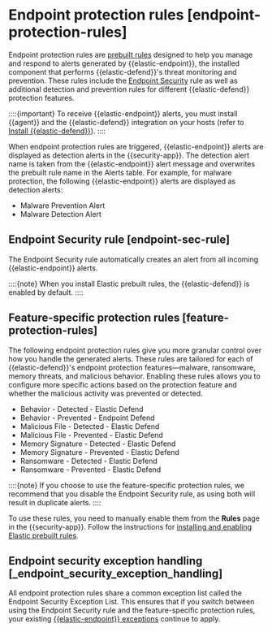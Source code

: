 # Endpoint protection rules [endpoint-protection-rules]

Endpoint protection rules are [prebuilt rules](../../../solutions/security/detect-and-alert/install-manage-elastic-prebuilt-rules.md) designed to help you manage and respond to alerts generated by {{elastic-endpoint}}, the installed component that performs {{elastic-defend}}'s threat monitoring and prevention. These rules include the [Endpoint Security](https://www.elastic.co/guide/en/security/current/endpoint-security.html) rule as well as additional detection and prevention rules for different {{elastic-defend}} protection features.

::::{important}
To receive {{elastic-endpoint}} alerts, you must install {{agent}} and the {{elastic-defend}} integration  on your hosts (refer to [Install {{elastic-defend}}](../../../solutions/security/configure-elastic-defend/install-elastic-defend.md)).
::::


When endpoint protection rules are triggered, {{elastic-endpoint}} alerts are displayed as detection alerts in the {{security-app}}. The detection alert name is taken from the {{elastic-endpoint}} alert message and overwrites the prebuilt rule name in the Alerts table. For example, for malware protection, the following {{elastic-endpoint}} alerts are displayed as detection alerts:

* Malware Prevention Alert
* Malware Detection Alert


## Endpoint Security rule [endpoint-sec-rule]

The Endpoint Security rule automatically creates an alert from all incoming {{elastic-endpoint}} alerts.

::::{note}
When you install Elastic prebuilt rules, the {{elastic-defend}} is enabled by default.
::::



## Feature-specific protection rules [feature-protection-rules]

The following endpoint protection rules give you more granular control over how you handle the generated alerts. These rules are tailored for each of {{elastic-defend}}'s endpoint protection features—malware, ransomware, memory threats, and malicious behavior. Enabling these rules allows you to configure more specific actions based on the protection feature and whether the malicious activity was prevented or detected.

* Behavior - Detected - Elastic Defend
* Behavior - Prevented - Endpoint Defend
* Malicious File - Detected - Elastic Defend
* Malicious File - Prevented - Elastic Defend
* Memory Signature - Detected - Elastic Defend
* Memory Signature - Prevented - Elastic Defend
* Ransomware - Detected - Elastic Defend
* Ransomware - Prevented - Elastic Defend

::::{note}
If you choose to use the feature-specific protection rules, we recommend that you disable the Endpoint Security rule, as using both will result in duplicate alerts.
::::


To use these rules, you need to manually enable them from the **Rules** page in the {{security-app}}. Follow the instructions for [installing and enabling Elastic prebuilt rules](../../../solutions/security/detect-and-alert/install-manage-elastic-prebuilt-rules.md#load-prebuilt-rules).


## Endpoint security exception handling [_endpoint_security_exception_handling]

All endpoint protection rules share a common exception list called the Endpoint Security Exception List. This ensures that if you switch between using the Endpoint Security rule and the feature-specific protection rules, your existing [{{elastic-endpoint}} exceptions](../../../solutions/security/detect-and-alert/add-manage-exceptions.md#endpoint-rule-exceptions) continue to apply.
